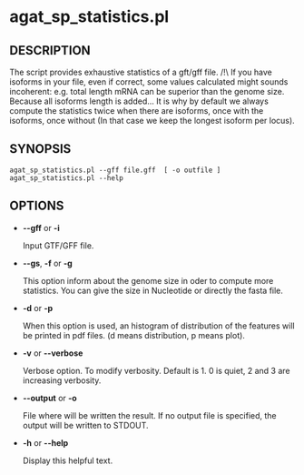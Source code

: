 # agat\_sp\_statistics.pl

## DESCRIPTION

The script provides exhaustive statistics of a gft/gff file.
/!\\ If you have isoforms in your file, even if correct, some values calculated
might sounds incoherent: e.g. total length mRNA can be superior than the genome size.
Because all isoforms length is added... It is why by default
we always compute the statistics twice when there are isoforms, once with the
isoforms, once without (In that case we keep the longest isoform per locus).


## SYNOPSIS

```
agat_sp_statistics.pl --gff file.gff  [ -o outfile ]
agat_sp_statistics.pl --help
```

## OPTIONS

- **--gff** or **-i**

    Input GTF/GFF file.

- **--gs**, **-f** or **-g**

    This option inform about the genome size in oder to compute more statistics. You can give the size in Nucleotide or directly the fasta file.

- **-d** or **-p**

    When this option is used, an histogram of distribution of the features will be printed in pdf files. (d means distribution, p means plot).

- **-v** or **--verbose**

    Verbose option. To modify verbosity. Default is 1. 0 is quiet, 2 and 3 are increasing verbosity.

- **--output** or **-o**

    File where will be written the result. If no output file is specified, the output will be written to STDOUT.

- **-h** or **--help**

    Display this helpful text.

